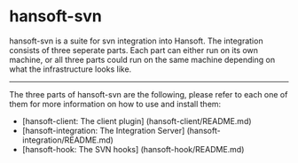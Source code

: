 hansoft-svn
===========

hansoft-svn is a suite for svn integration into Hansoft.
The integration consists of three seperate parts. Each part can either run on its own machine, or all three parts could run on the same machine depending on what the infrastructure looks like.

---
The three parts of hansoft-svn are the following, please refer to each one of them for more information on how to use and install them:
- [hansoft-client: The client plugin] (hansoft-client/README.md)
- [hansoft-integration: The Integration Server] (hansoft-integration/README.md)
- [hansoft-hook: The SVN hooks] (hansoft-hook/README.md)
 
